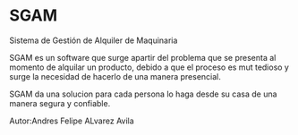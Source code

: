 # SGAM
Sistema de Gestión de Alquiler de Maquinaria

SGAM es un software que surge apartir del problema que se presenta al momento de alquilar un producto, debido a que el proceso es mut tedioso y surge la necesidad de hacerlo de una manera presencial.

SGAM da una solucion para cada persona lo haga desde su casa de una manera segura y confiable.

Autor:Andres Felipe ALvarez Avila